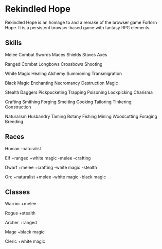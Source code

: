 # Rekindled Hope

Rekindled Hope is an homage to and a remake of the browser game Forlorn Hope. It
is a persistent browser-based game with fantasy RPG elements.

## Skills

Melee Combat
  Swords
  Maces
  Shields
  Staves
  Axes

Ranged Combat
  Longbows
  Crossbows
  Shooting

White Magic
  Healing
  Alchemy
  Summoning
  Transmigration

Black Magic
  Enchanting
  Necromancy
  Destruction Magic

Stealth
  Daggers
  Pickpocketing
  Trapping
  Poisoning
  Lockpicking
  Charisma

Crafting
  Smithing
  Forging
  Smelting
  Cooking
  Tailoring
  Tinkering
  Construction

Naturalism
  Husbandry
  Taming
  Botany
  Fishing
  Mining
  Woodcutting
  Foraging
  Breeding

## Races

Human
  -naturalist

Elf
  +ranged
  +white magic
  -melee
  -crafting

Dwarf
  +melee
  +crafting
  -white magic
  -stealth

Orc
  +naturalist
  +melee
  -white magic
  -black magic

## Classes

Warrior
  +melee

Rogue
  +stealth

Archer
  +ranged

Mage
  +black magic

Cleric
  +white magic

